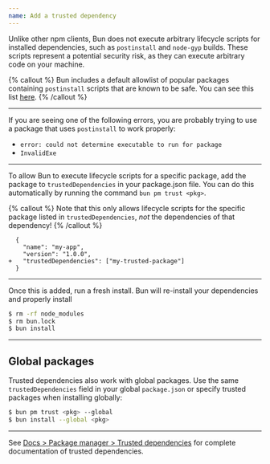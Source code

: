 ```yaml
---
name: Add a trusted dependency
---
```


Unlike other npm clients, Bun does not execute arbitrary lifecycle scripts for installed dependencies, such as `postinstall` and `node-gyp` builds. These scripts represent a potential security risk, as they can execute arbitrary code on your machine.

{% callout %}
Bun includes a default allowlist of popular packages containing `postinstall` scripts that are known to be safe. You can see this list [here](https://github.com/oven-sh/bun/blob/main/src/install/default-trusted-dependencies.txt).
{% /callout %}

---

If you are seeing one of the following errors, you are probably trying to use a package that uses `postinstall` to work properly:

- `error: could not determine executable to run for package`
- `InvalidExe`

---

To allow Bun to execute lifecycle scripts for a specific package, add the package to `trustedDependencies` in your package.json file. You can do this automatically by running the command `bun pm trust <pkg>`.

{% callout %}
Note that this only allows lifecycle scripts for the specific package listed in `trustedDependencies`, _not_ the dependencies of that dependency!
{% /callout %}

```json-diff
  {
    "name": "my-app",
    "version": "1.0.0",
+   "trustedDependencies": ["my-trusted-package"]
  }
```

---

Once this is added, run a fresh install. Bun will re-install your dependencies and properly install

```sh
$ rm -rf node_modules
$ rm bun.lock
$ bun install
```

---

## Global packages

Trusted dependencies also work with global packages. Use the same `trustedDependencies` field in your global `package.json` or specify trusted packages when installing globally:

```sh
$ bun pm trust <pkg> --global
$ bun install --global <pkg>
```

---

See [Docs > Package manager > Trusted dependencies](https://bun.com/docs/install/lifecycle) for complete documentation of trusted dependencies.
